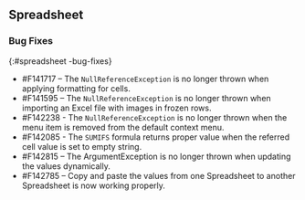 ## Spreadsheet

### Bug Fixes
{:#spreadsheet -bug-fixes}

* \#F141717 – The `NullReferenceException` is no longer thrown when applying formatting for cells.
* \#F141595 – The `NullReferenceException` is no longer thrown when importing an Excel file with images in frozen rows.
* \#F142238 - The `NullReferenceException` is no longer thrown when the menu item is removed from the default context menu.
* \#F142085 - The `SUMIFS` formula returns proper value when the referred cell value is set to empty string.
* \#F142815 – The ArgumentException is no longer thrown when updating the values dynamically.
* \#F142785 – Copy and paste the values from one Spreadsheet to another Spreadsheet is now working properly.

